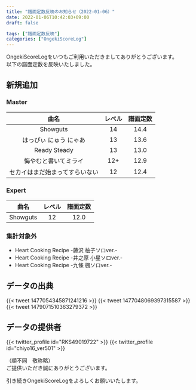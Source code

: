 ```yaml
---
title: "譜面定数反映のお知らせ（2022-01-06）"
date: 2022-01-06T10:42:03+09:00
draft: false

tags: ["譜面定数反映"]
categories: ["OngekiScoreLog"]
---
```


OngekiScoreLogをいつもご利用いただきましてありがとうございます。  
以下の譜面定数を反映いたしました。

<!--more-->

## 新規追加

### Master

| 曲名 | レベル | 譜面定数 |
|:-:|:-:|:-:|
| Showguts | 14 | 14.4 |
| はっぴぃ にゅう にゃあ | 13 | 13.6 |
| Ready Steady | 13 | 13.0 |
| 悔やむと書いてミライ | 12+ | 12.9 |
| セカイはまだ始まってすらいない | 12 | 12.4 |

### Expert

| 曲名 | レベル | 譜面定数 |
|:-:|:-:|:-:|
| Showguts | 12 | 12.0 |

### 集計対象外

- Heart Cooking Recipe -藤沢 柚子ソロver.-
- Heart Cooking Recipe -井之原 小星ソロver.-
- Heart Cooking Recipe -九條 楓ソロver.-

## データの出典

{{< tweet 1477054345871241216 >}}
{{< tweet 1477048069397315587 >}}
{{< tweet 1479071510363279372 >}}

## データの提供者

{{< twitter_profile id="RKS49019722" >}}
{{< twitter_profile id="chiyo16_ver501" >}}

（順不同　敬称略）  
ご提供いただき誠にありがとうございます。

引き続きOngekiScoreLogをよろしくお願いいたします。
